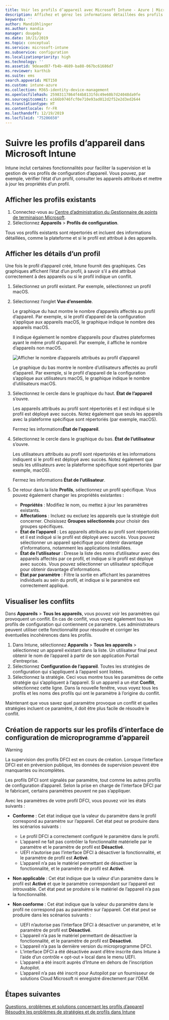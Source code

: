```yaml
---
title: Voir les profils d’appareil avec Microsoft Intune - Azure | Microsoft Docs
description: Affichez et gérez les informations détaillées des profils de configuration d’appareil dans Microsoft Intune, consultez un graphique du nombre d’appareils attribués à un profil, et découvrez quels appareils ont des profils attribués ou déployés. Vous pouvez aussi résoudre les problèmes des profils qui ont des paramètres en conflit.
keywords: ''
author: MandiOhlinger
ms.author: mandia
manager: dougeby
ms.date: 10/21/2019
ms.topic: conceptual
ms.service: microsoft-intune
ms.subservice: configuration
ms.localizationpriority: high
ms.technology: ''
ms.assetid: 9deaed87-fb4b-4689-ba88-067bc61686d7
ms.reviewer: karthib
ms.suite: ems
search.appverid: MET150
ms.custom: intune-azure
ms.collection: M365-identity-device-management
ms.openlocfilehash: 25983117864f44b8131fdc49e60b7d24048da9fe
ms.sourcegitcommit: e166b9746fcf0e710e93ad012d2f52e2d3ed2644
ms.translationtype: HT
ms.contentlocale: fr-FR
ms.lasthandoff: 12/19/2019
ms.locfileid: "75206650"
---
```

# <a name="monitor-device-profiles-in-microsoft-intune"></a>Suivre les profils d’appareil dans Microsoft Intune



Intune inclut certaines fonctionnalités pour faciliter la supervision et la gestion de vos profils de configuration d’appareil. Vous pouvez, par exemple, vérifier l’état d’un profil, consulter les appareils attribués et mettre à jour les propriétés d’un profil.

## <a name="view-existing-profiles"></a>Afficher les profils existants

1. Connectez-vous au [Centre d’administration du Gestionnaire de points de terminaison Microsoft](https://go.microsoft.com/fwlink/?linkid=2109431).
2. Sélectionnez **Appareils** > **Profils de configuration**.

Tous vos profils existants sont répertoriés et incluent des informations détaillées, comme la plateforme et si le profil est attribué à des appareils.

## <a name="view-details-on-a-profile"></a>Afficher les détails d’un profil

Une fois le profil d’appareil créé, Intune fournit des graphiques. Ces graphiques affichent l’état d’un profil, à savoir s’il a été attribué correctement à des appareils ou si le profil indique un conflit.

1. Sélectionnez un profil existant. Par exemple, sélectionnez un profil macOS.
2. Sélectionnez l’onglet **Vue d’ensemble**.

    Le graphique du haut montre le nombre d’appareils affectés au profil d’appareil. Par exemple, si le profil d’appareil de la configuration s’applique aux appareils macOS, le graphique indique le nombre des appareils macOS.

    Il indique également le nombre d’appareils pour d’autres plateformes ayant le même profil d’appareil. Par exemple, il affiche le nombre d’appareils non macOS.

    ![Afficher le nombre d’appareils attribués au profil d’appareil](./media/device-profile-monitor/device-configuration-profile-graphical-chart.png)

    Le graphique du bas montre le nombre d’utilisateurs affectés au profil d’appareil. Par exemple, si le profil d’appareil de la configuration s’applique aux utilisateurs macOS, le graphique indique le nombre d’utilisateurs macOS.

3. Sélectionnez le cercle dans le graphique du haut. **État de l’appareil** s’ouvre.

    Les appareils attribués au profil sont répertoriés et il est indiqué si le profil est déployé avec succès. Notez également que seuls les appareils avec la plateforme spécifique sont répertoriés (par exemple, macOS).

    Fermez les informations**État de l’appareil**.

4. Sélectionnez le cercle dans le graphique du bas. **État de l’utilisateur** s’ouvre. 

    Les utilisateurs attribués au profil sont répertoriés et les informations indiquent si le profil est déployé avec succès. Notez également que seuls les utilisateurs avec la plateforme spécifique sont répertoriés (par exemple, macOS).

    Fermez les informations **État de l’utilisateur**.

5. De retour dans la liste **Profils**, sélectionnez un profil spécifique. Vous pouvez également changer les propriétés existantes :
    - **Propriétés** : Modifiez le nom, ou mettez à jour les paramètres existants.
    - **Affectations** : Incluez ou excluez les appareils que la stratégie doit concerner. Choisissez **Groupes sélectionnés** pour choisir des groupes spécifiques.
    - **État de l’appareil** : Les appareils attribués au profil sont répertoriés et il est indiqué si le profil est déployé avec succès. Vous pouvez sélectionner un appareil spécifique pour obtenir davantage d’informations, notamment les applications installées.
    - **État de l’utilisateur** : Dresse la liste des noms d’utilisateur avec des appareils affectés par ce profil, et indique si le profil est déployé avec succès. Vous pouvez sélectionner un utilisateur spécifique pour obtenir davantage d’informations.
    - **État par paramètre** : Filtre la sortie en affichant les paramètres individuels au sein du profil, et indique si le paramètre est correctement appliqué.

## <a name="view-conflicts"></a>Visualiser les conflits

Dans **Appareils** > **Tous les appareils**, vous pouvez voir les paramètres qui provoquent un conflit. En cas de conflit, vous voyez également tous les profils de configuration qui contiennent ce paramètre. Les administrateurs peuvent utiliser cette fonctionnalité pour résoudre et corriger les éventuelles incohérences dans les profils.

1. Dans Intune, sélectionnez **Appareils** > **Tous les appareils** > sélectionnez un appareil existant dans la liste. Un utilisateur final peut obtenir le nom de l’appareil à partir de son application Portail d’entreprise.
2. Sélectionnez **Configuration de l’appareil**. Toutes les stratégies de configuration qui s’appliquent à l’appareil sont listées.
3. Sélectionnez la stratégie. Ceci vous montre tous les paramètres de cette stratégie qui s’appliquent à l’appareil. Si un appareil a un état **Conflit**, sélectionnez cette ligne. Dans la nouvelle fenêtre, vous voyez tous les profils et les noms des profils qui ont le paramètre à l’origine du conflit.

Maintenant que vous savez quel paramètre provoque un conflit et quelles stratégies incluent ce paramètre, il doit être plus facile de résoudre le conflit. 

## <a name="device-firmware-configuration-interface-profile-reporting"></a>Création de rapports sur les profils d’interface de configuration de microprogramme d’appareil

> [!WARNING]
> La supervision des profils DFCI est en cours de création. Lorsque l’interface DFCI est en préversion publique, les données de supervision peuvent être manquantes ou incomplètes.

Les profils DFCI sont signalés par paramètre, tout comme les autres profils de configuration d’appareil. Selon la prise en charge de l’interface DFCI par le fabricant, certains paramètres peuvent ne pas s’appliquer.

Avec les paramètres de votre profil DFCI, vous pouvez voir les états suivants :

- **Conforme** : Cet état indique que la valeur du paramètre dans le profil correspond au paramètre sur l’appareil. Cet état peut se produire dans les scénarios suivants :

  - Le profil DFCI a correctement configuré le paramètre dans le profil.
  - L’appareil ne fait pas contrôler la fonctionnalité matérielle par le paramètre et le paramètre de profil est **Désactivé**.
  - UEFI n’autorise pas l’interface DFCI à désactiver la fonctionnalité, et le paramètre de profil est **Activé**.
  - L’appareil n’a pas le matériel permettant de désactiver la fonctionnalité, et le paramètre de profil est **Activé**.

- **Non applicable** : Cet état indique que la valeur d’un paramètre dans le profil est **Activé** et que le paramètre correspondant sur l’appareil est introuvable. Cet état peut se produire si le matériel de l’appareil n’a pas la fonctionnalité.

- **Non conforme** : Cet état indique que la valeur du paramètre dans le profil ne correspond pas au paramètre sur l’appareil. Cet état peut se produire dans les scénarios suivants :

  - UEFI n’autorise pas l’interface DFCI à désactiver un paramètre, et le paramètre de profil est **Désactivé**.
  - L’appareil n’a pas le matériel permettant de désactiver la fonctionnalité, et le paramètre de profil est **Désactivé**.
  - L’appareil n’a pas la dernière version du microprogramme DFCI.
  - L’interface DFCI a été désactivée avant d’être inscrite dans Intune à l’aide d’un contrôle « opt-out » local dans le menu UEFI.
  - L’appareil a été inscrit auprès d’Intune en dehors de l’inscription Autopilot.
  - L’appareil n’a pas été inscrit pour Autopilot par un fournisseur de solutions Cloud Microsoft ni enregistré directement par l’OEM.

## <a name="next-steps"></a>Étapes suivantes

[Questions, problèmes et solutions concernant les profils d’appareil](device-profile-troubleshoot.md)  
[Résoudre les problèmes de stratégies et de profils dans Intune](troubleshoot-policies-in-microsoft-intune.md)
